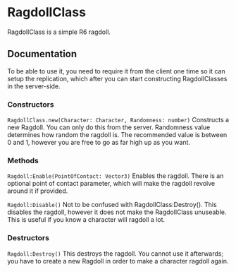 # RagdollClass
 RagdollClass is a simple R6 ragdoll.

## Documentation
 To be able to use it, 
 you need to require it from the client one time so it can setup the replication, which after you can start constructing RagdollClasses in the server-side.

 ### Constructors
  ``RagdollClass.new(Character: Character, Randomness: number)``
   Constructs a new Ragdoll. You can only do this from the server.
   Randomness value determines how random the ragdoll is. The recommended value is between 0 and 1, however you are free to go as far high up as you want.

 ### Methods
  ``Ragdoll:Enable(PointOfContact: Vector3)``
   Enables the ragdoll. There is an optional point of contact parameter, which will make the ragdoll revolve around it if provided.

  ``Ragdoll:Disable()``
   Not to be confused with RagdollClass:Destroy(). This disables the ragdoll, however it does not make the RagdollClass unuseable.
   This is useful if you know a character will ragdoll a lot.

 ### Destructors
  ``Ragdoll:Destroy()``
   This destroys the ragdoll. You cannot use it afterwards; you have to create a new Ragdoll in order to make a character ragdoll again. 